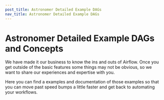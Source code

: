 ```yaml
---
post_title: Astronomer Detailed Example DAGs
nav_title: Astronomer Detailed Example DAGs
---
```


# Astronomer Detailed Example DAGs and Concepts
We have made it our business to know the ins and outs of Airflow. Once you get outside of the basic features some things may not be obvious, so we want to share our experiences and expertise with you.

Here you can find a examples and documentation of those examples so that you can move past speed bumps a little faster and get back to automating your workflows.
